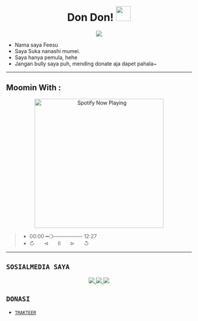 <h1 align="center">Don Don! <img src="https://user-images.githubusercontent.com/1303154/88677602-1635ba80-d120-11ea-84d8-d263ba5fc3c0.gif" width="40px" alt=""><br></h1>
<p align="center">
<img src="https://media.tenor.com/rZ1QePZ8NvAAAAAd/mumei-hololive.gif" />
</p>

<p align="center">

-  Nama saya Feesu
-  Saya Suka nanashi mumei.
-  Saya hanya pemula, hehe
-  Jangan bully saya puh, mending donate aja dapet pahala~

</p>

------

## Moomin With :
<p align="center">
  <a href="https://open.spotify.com/track/3zb8psAdbFqInvEoxUWHCB?si=c6Dl_52sQ_68EuqcThbkgg" target="_blank"><img src="https://now-playing-on-spotify.vercel.app/api/spotify" alt="Spotify Now Playing" width="350"/></a></p>

> * 00:00​ ━❍──────── 12:27 
> * ↻ㅤㅤ⊲ㅤㅤⅡㅤㅤ⊳ㅤㅤ↺ㅤ

------

## ```SOSIALMEDIA SAYA```
<p align="center">
<a href="https://www.instagram.com/faizputra_m"><img src="https://img.shields.io/badge/Instagram-E4405F?style=for-the-badge&logo=instagram&logoColor=white"/>
<a href="https://www.youtube.com/@fainshe"><img src="https://img.shields.io/badge/YouTube-c4302b?style=for-the-badge&logo=youtube&logoColor=white"/>
<a href="https://wa.me/6285793887010"><img src="https://img.shields.io/badge/WhatsApp-25D366?style=for-the-badge&logo=whatsapp&logoColor=white" /></a>
</p>

## ```DONASI```

- [`TRAKTEER`](https://trakteer.id/feesu)
